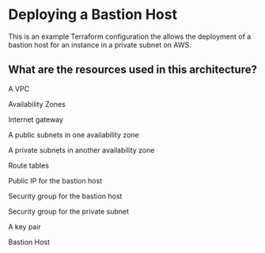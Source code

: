 # Deploying a Bastion Host

This is an example Terraform configuration the allows the deployment of a bastion host for an instance in a private subnet on AWS.

## What are the resources used in this architecture?

A VPC

Availability Zones

Internet gateway

A public subnets in one availability zone

A private subnets in another availability zone

Route tables

Public IP for the bastion host

Security group for the bastion host

Security group for the private subnet

A key pair

Bastion Host